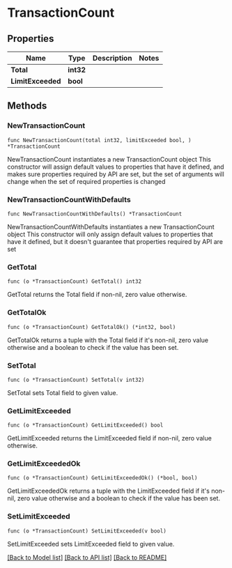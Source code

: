 # TransactionCount

## Properties

Name | Type | Description | Notes
------------ | ------------- | ------------- | -------------
**Total** | **int32** |  | 
**LimitExceeded** | **bool** |  | 

## Methods

### NewTransactionCount

`func NewTransactionCount(total int32, limitExceeded bool, ) *TransactionCount`

NewTransactionCount instantiates a new TransactionCount object
This constructor will assign default values to properties that have it defined,
and makes sure properties required by API are set, but the set of arguments
will change when the set of required properties is changed

### NewTransactionCountWithDefaults

`func NewTransactionCountWithDefaults() *TransactionCount`

NewTransactionCountWithDefaults instantiates a new TransactionCount object
This constructor will only assign default values to properties that have it defined,
but it doesn't guarantee that properties required by API are set

### GetTotal

`func (o *TransactionCount) GetTotal() int32`

GetTotal returns the Total field if non-nil, zero value otherwise.

### GetTotalOk

`func (o *TransactionCount) GetTotalOk() (*int32, bool)`

GetTotalOk returns a tuple with the Total field if it's non-nil, zero value otherwise
and a boolean to check if the value has been set.

### SetTotal

`func (o *TransactionCount) SetTotal(v int32)`

SetTotal sets Total field to given value.


### GetLimitExceeded

`func (o *TransactionCount) GetLimitExceeded() bool`

GetLimitExceeded returns the LimitExceeded field if non-nil, zero value otherwise.

### GetLimitExceededOk

`func (o *TransactionCount) GetLimitExceededOk() (*bool, bool)`

GetLimitExceededOk returns a tuple with the LimitExceeded field if it's non-nil, zero value otherwise
and a boolean to check if the value has been set.

### SetLimitExceeded

`func (o *TransactionCount) SetLimitExceeded(v bool)`

SetLimitExceeded sets LimitExceeded field to given value.



[[Back to Model list]](../README.md#documentation-for-models) [[Back to API list]](../README.md#documentation-for-api-endpoints) [[Back to README]](../README.md)


